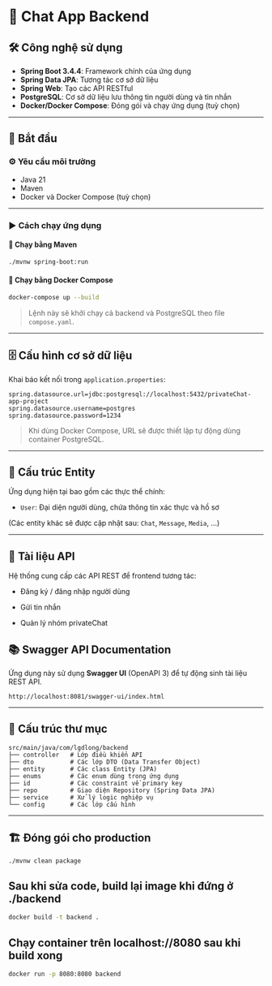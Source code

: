 # 💬 Chat App Backend

## 🛠️ Công nghệ sử dụng

- **Spring Boot 3.4.4**: Framework chính của ứng dụng
- **Spring Data JPA**: Tương tác cơ sở dữ liệu
- **Spring Web**: Tạo các API RESTful
- **PostgreSQL**: Cơ sở dữ liệu lưu thông tin người dùng và tin nhắn
- **Docker/Docker Compose**: Đóng gói và chạy ứng dụng (tuỳ chọn)

---

## 🚀 Bắt đầu

### ⚙️ Yêu cầu môi trường

- Java 21
- Maven
- Docker và Docker Compose (tuỳ chọn)

---

### ▶️ Cách chạy ứng dụng

#### 🧪 Chạy bằng Maven

```bash
./mvnw spring-boot:run

```

#### 🐳 Chạy bằng Docker Compose

```bash
docker-compose up --build

```

> Lệnh này sẽ khởi chạy cả backend và PostgreSQL theo file `compose.yaml`.

----------

## 🗄️ Cấu hình cơ sở dữ liệu

Khai báo kết nối trong `application.properties`:

```properties
spring.datasource.url=jdbc:postgresql://localhost:5432/privateChat-app-project
spring.datasource.username=postgres
spring.datasource.password=1234

```

> Khi dùng Docker Compose, URL sẽ được thiết lập tự động dùng container PostgreSQL.

----------

## 🧩 Cấu trúc Entity

Ứng dụng hiện tại bao gồm các thực thể chính:

-   `User`: Đại diện người dùng, chứa thông tin xác thực và hồ sơ


(Các entity khác sẽ được cập nhật sau: `Chat`, `Message`, `Media`, ...)

----------

## 📡 Tài liệu API

Hệ thống cung cấp các API REST để frontend tương tác:

-   Đăng ký / đăng nhập người dùng

-   Gửi tin nhắn

-   Quản lý nhóm privateChat

## 📚 Swagger API Documentation

Ứng dụng này sử dụng **Swagger UI** (OpenAPI 3) để tự động sinh tài liệu REST API.

```
http://localhost:8081/swagger-ui/index.html
```
----------

## 📁 Cấu trúc thư mục

```
src/main/java/com/lgdlong/backend
├── controller   # Lớp điều khiển API
├── dto          # Các lớp DTO (Data Transfer Object)
├── entity       # Các class Entity (JPA)
├── enums        # Các enum dùng trong ứng dụng
├── id           # Các constraint về primary key
├── repo         # Giao diện Repository (Spring Data JPA)
├── service      # Xử lý logic nghiệp vụ
└── config       # Các lớp cấu hình

```

----------

## 🏗️ Đóng gói cho production

```bash
./mvnw clean package

```
## Sau khi sửa code, build lại image khi đứng ở ./backend

```bash
docker build -t backend .

```
## Chạy container trên localhost://8080 sau khi build xong
```bash
docker run -p 8080:8080 backend

```